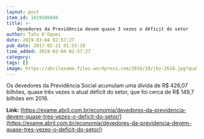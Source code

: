 ```yaml
---
layout: post
item_id: 1619186046
title: >-
    Devedores da Previdência devem quase 3 vezes o déficit do setor
author: Tatu D'Oquei
date: 2019-03-04 02:57:27
pub_date: 2017-02-21 01:55:10
time_added: 2019-03-04 02:57:27
category: 
tags: []
image: https://abrilexame.files.wordpress.com/2016/10/jbs-2610.jpg?quality=70&strip=info&w=680&h=453&crop=1
---
```


Os devedores da Previdência Social acumulam uma dívida de R$ 426,07 bilhões, quase três vezes o atual déficit do setor, que foi cerca de R$ 149,7 bilhões em 2016.

**Link:** [https://exame.abril.com.br/economia/devedores-da-previdencia-devem-quase-tres-vezes-o-deficit-do-setor/](https://exame.abril.com.br/economia/devedores-da-previdencia-devem-quase-tres-vezes-o-deficit-do-setor/)

